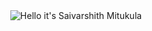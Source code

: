 <div align = "center">

<img src="https://readme-typing-svg.demolab.com?font=Poppins&pause=1000&duration=4000&color=00ff99&center=true&width=435&repeat=false&lines=%22Hello+there!+%F0%9F%91%8B%F0%9F%8F%BB%22;%22I'm+Saivarshith!%22;%22Welcome+to+my+profile!%22" alt="Hello it's Saivarshith Mitukula" />


<br>
<br>

</a>

</div>
